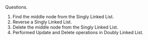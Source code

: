 Questions.
1. Find the middle node from the Singly Linked List.
2. Reverse a Singly Linked List.
3. Delete the middle node from the Singly Linked List.
4. Performed Update and Delete operations in Doubly Linked List.
